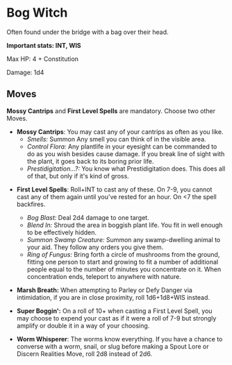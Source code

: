 # Bog Witch

Often found under the bridge with a bag over their head.

**Important stats: INT, WIS**

Max HP: 4 + Constitution

Damage: 1d4

## Moves

**Mossy Cantrips** and **First Level Spells** are mandatory. Choose two other Moves.

- **Mossy Cantrips**: You may cast any of your cantrips as often as you like.
  - _Smells:_ Summon Any smell you can think of in the visible area.
  - _Control Flora:_ Any plantlife in your eyesight can be commanded to do as you wish besides cause damage. If you break line of sight with the plant, it goes back to its boring prior life.
  - _Prestidigitation...?:_ You know what Prestidigitation does. This does all of that, but only if it's kind of gross.

* **First Level Spells**: Roll+INT to cast any of these. On 7-9, you cannot cast any of them again until you've rested for an hour. On <7 the spell backfires.

  - _Bog Blast:_ Deal 2d4 damage to one target.

  * _Blend In:_ Shroud the area in boggish plant life. You fit in well enough to be effectively hidden.
  * _Summon Swamp Creature:_ Summon any swamp-dwelling animal to your aid. They follow any orders you give them.
  * _Ring of Fungus:_ Bring forth a circle of mushrooms from the ground, fitting one person to start and growing to fit a number of additional people equal to the number of minutes you concentrate on it. When concentration ends, teleport to anywhere with nature.

* **Marsh Breath:** When attempting to Parley or Defy Danger via intimidation, if you are in close proximity, roll 1d6+1d8+WIS instead.

* **Super Boggin':** On a roll of 10+ when casting a First Level Spell, you may choose to expend your cast as if it were a roll of 7-9 but strongly amplify or double it in a way of your choosing.

* **Worm Whisperer**: The worms know everything. If you have a chance to converse with a worm, snail, or slug before making a Spout Lore or Discern Realities Move, roll 2d8 instead of 2d6.
